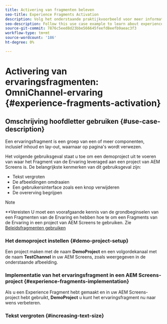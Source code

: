 ```yaml
---
title: Activering van fragmenten beleven
seo-title: Experience Fragments Activation
description: Volg het onderstaande praktijkvoorbeeld voor meer informatie over het activeren van fragmenten.
seo-description: Follow this use case example to learn about experience fragments activation.
source-git-commit: 7876c5eed8d23bbe566645feefd8eefb9aeac3f3
workflow-type: tm+mt
source-wordcount: '186'
ht-degree: 0%

---
```



# Activering van ervaringsfragmenten: OmniChannel-ervaring {#experience-fragments-activation}

## Omschrijving hoofdletter gebruiken {#use-case-description}

Een ervaringsfragment is een groep van een of meer componenten, inclusief inhoud en lay-out, waarnaar op pagina&#39;s wordt verwezen.

Het volgende gebruiksgeval staat u toe om een demoproject uit te voeren van waar het Fragment van de Ervaring leveraged aan een project van AEM Screens is. De belangrijkste kenmerken van dit gebruiksgeval zijn:

* Tekst vergroten
* De afbeeldingen omdraaien
* Een gebruikersinterface zoals een knop verwijderen
* De overerving begrijpen

>[!NOTE]
>**Vereisten
>U moet een voorafgaande kennis van de grondbeginselen van een Fragmenten van de Ervaring en hebben hoe te om een Fragments van de Ervaring in een project van AEM Screens te gebruiken. Zie [Beleidsfragmenten gebruiken](/help/user-guide/experience-fragments-in-screens.md)

### Het demoproject instellen {#demo-project-setup}

Een project maken met de naam **DemoProject** en een volgordekanaal met de naam **TestChannel** in uw AEM Screens, zoals weergegeven in de onderstaande afbeelding.

### Implementatie van het ervaringsfragment in een AEM Screens-project {#experience-fragments-implementation}

Als u een Experience Fragment hebt gemaakt en in uw AEM Screens-project hebt gebruikt, **DemoProject** u kunt het ervaringsfragment nu naar wens verbeteren.

### Tekst vergroten {#increasing-text-size}






